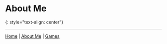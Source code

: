 # About Me
{: style="text-align: center"}

---

[Home](https://keththemeifwa.github.io) | [About Me](aboutme) | [Games](games)
